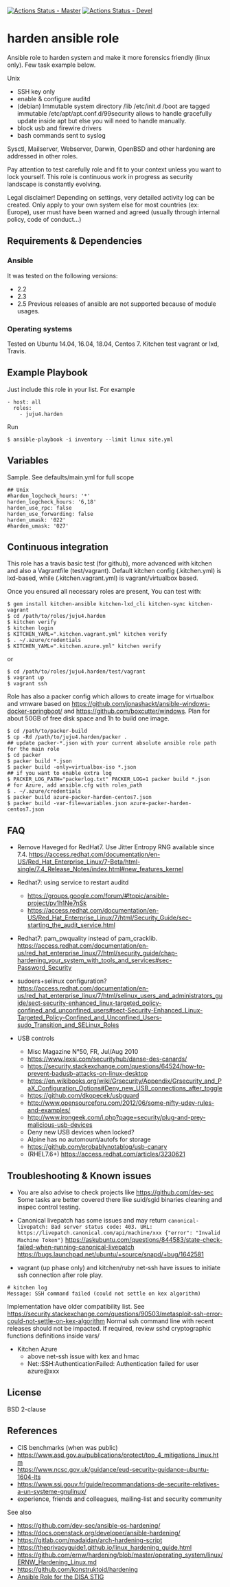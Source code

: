 [![Actions Status - Master](https://github.com/juju4/ansible-harden/workflows/AnsibleCI/badge.svg)](https://github.com/juju4/ansible-harden/actions?query=branch%3Amaster)
[![Actions Status - Devel](https://github.com/juju4/ansible-harden/workflows/AnsibleCI/badge.svg?branch=devel)](https://github.com/juju4/ansible-harden/actions?query=branch%3Adevel)

# harden ansible role

Ansible role to harden system and make it more forensics friendly (linux only). Few task example below.

Unix
* SSH key only
* enable & configure auditd
* (debian) Immutable system directory
/lib /etc/init.d /boot are tagged immutable
/etc/apt/apt.conf.d/99security allows to handle gracefully update inside apt but else you will need to handle manually.
* block usb and firewire drivers
* bash commands sent to syslog

Sysctl, Mailserver, Webserver, Darwin, OpenBSD and other hardening are addressed in other roles.

Pay attention to test carefully role and fit to your context unless you want to lock yourself.
This role is continuous work in progress as security landscape is constantly evolving.

Legal disclaimer!
Depending on settings, very detailed activity log can be created.
Only apply to your own system else for most countries (ex: Europe), user must have been warned and agreed (usually through internal policy, code of conduct...)

## Requirements & Dependencies

### Ansible
It was tested on the following versions:
 * 2.2
 * 2.3
 * 2.5
Previous releases of ansible are not supported because of module usages.

### Operating systems

Tested on Ubuntu 14.04, 16.04, 18.04, Centos 7. Kitchen test vagrant or lxd, Travis.

## Example Playbook

Just include this role in your list.
For example

```
- host: all
  roles:
    - juju4.harden
```

Run
```
$ ansible-playbook -i inventory --limit linux site.yml
```

## Variables

Sample. See defaults/main.yml for full scope

```
## Unix
#harden_logcheck_hours: '*'
harden_logcheck_hours: '6,18'
harden_use_rpc: false
harden_use_forwarding: false
harden_umask: '022'
#harden_umask: '027'

```

## Continuous integration

This role has a travis basic test (for github), more advanced with kitchen and also a Vagrantfile (test/vagrant).
Default kitchen config (.kitchen.yml) is lxd-based, while (.kitchen.vagrant.yml) is vagrant/virtualbox based.

Once you ensured all necessary roles are present, You can test with:
```
$ gem install kitchen-ansible kitchen-lxd_cli kitchen-sync kitchen-vagrant
$ cd /path/to/roles/juju4.harden
$ kitchen verify
$ kitchen login
$ KITCHEN_YAML=".kitchen.vagrant.yml" kitchen verify
$ . ~/.azure/credentials
$ KITCHEN_YAML=".kitchen.azure.yml" kitchen verify
```
or
```
$ cd /path/to/roles/juju4.harden/test/vagrant
$ vagrant up
$ vagrant ssh
```

Role has also a packer config which allows to create image for virtualbox and vmware based on https://github.com/jonashackt/ansible-windows-docker-springboot/ and https://github.com/boxcutter/windows.
Plan for about 50GB of free disk space and 1h to build one image.
```
$ cd /path/to/packer-build
$ cp -Rd /path/to/juju4.harden/packer .
## update packer-*.json with your current absolute ansible role path for the main role
$ cd packer
$ packer build *.json
$ packer build -only=virtualbox-iso *.json
## if you want to enable extra log
$ PACKER_LOG_PATH="packerlog.txt" PACKER_LOG=1 packer build *.json
# for Azure, add ansible.cfg with roles_path
$ . ~/.azure/credentials
$ packer build azure-packer-harden-centos7.json
$ packer build -var-file=variables.json azure-packer-harden-centos7.json
```

## FAQ

* Remove Haveged for RedHat7. Use Jitter Entropy RNG available since 7.4.
https://access.redhat.com/documentation/en-US/Red_Hat_Enterprise_Linux/7-Beta/html-single/7.4_Release_Notes/index.html#new_features_kernel

* Redhat7: using service to restart auditd
  * https://groups.google.com/forum/#!topic/ansible-project/pv1h1Ne7nSk
  * https://access.redhat.com/documentation/en-US/Red_Hat_Enterprise_Linux/7/html/Security_Guide/sec-starting_the_audit_service.html

* Redhat7: pam_pwquality instead of pam_cracklib.
https://access.redhat.com/documentation/en-us/red_hat_enterprise_linux/7/html/security_guide/chap-hardening_your_system_with_tools_and_services#sec-Password_Security

* sudoers+selinux configuration?
https://access.redhat.com/documentation/en-us/red_hat_enterprise_linux/7/html/selinux_users_and_administrators_guide/sect-security-enhanced_linux-targeted_policy-confined_and_unconfined_users#sect-Security-Enhanced_Linux-Targeted_Policy-Confined_and_Unconfined_Users-sudo_Transition_and_SELinux_Roles

* USB controls
  * Misc Magazine N°50, FR, Jul/Aug 2010
  * https://www.lexsi.com/securityhub/danse-des-canards/
  * https://security.stackexchange.com/questions/64524/how-to-prevent-badusb-attacks-on-linux-desktop
  * https://en.wikibooks.org/wiki/Grsecurity/Appendix/Grsecurity_and_PaX_Configuration_Options#Deny_new_USB_connections_after_toggle
  * https://github.com/dkopecek/usbguard
  * http://www.opensourceforu.com/2012/06/some-nifty-udev-rules-and-examples/
  * http://www.irongeek.com/i.php?page=security/plug-and-prey-malicious-usb-devices
  * Deny new USB devices when locked?
  * Alpine has no automount/autofs for storage
  * https://github.com/probablynotablog/usb-canary
  * (RHEL7.6+) https://access.redhat.com/articles/3230621

## Troubleshooting & Known issues

* You are also advise to check projects like https://github.com/dev-sec
Some tasks are better covered there like suid/sgid binaries cleaning and inspec control testing.

* Canonical livepatch has some issues and may return ```canonical-livepatch: Bad server status code: 403. URL: https://livepatch.canonical.com/api/machine/xxx {"error": "Invalid Machine Token"}```
https://askubuntu.com/questions/844583/state-check-failed-when-running-canonical-livepatch
https://bugs.launchpad.net/ubuntu/+source/snapd/+bug/1642581

* vagrant (up phase only) and kitchen/ruby net-ssh have issues to initiate ssh connection after role play.
```
# kitchen log
Message: SSH command failed (could not settle on kex algorithm)
```
Implementation have older compatibility list. See
https://security.stackexchange.com/questions/90503/metasploit-ssh-error-could-not-settle-on-kex-algorithm
Normal ssh command line with recent releases should not be impacted. If required, review sshd cryptographic functions definitions inside vars/

* Kitchen Azure
  * above net-ssh issue with kex and hmac
  * Net::SSH:AuthenticationFailed: Authentication failed for user azure@xxx

## License

BSD 2-clause

## References

* CIS benchmarks (when was public)
* https://www.asd.gov.au/publications/protect/top_4_mitigations_linux.htm
* https://www.ncsc.gov.uk/guidance/eud-security-guidance-ubuntu-1604-lts
* https://www.ssi.gouv.fr/guide/recommandations-de-securite-relatives-a-un-systeme-gnulinux/
* experience, friends and colleagues, mailing-list and security community

See also
* https://github.com/dev-sec/ansible-os-hardening/
* https://docs.openstack.org/developer/ansible-hardening/
* https://gitlab.com/madaidan/arch-hardening-script
* https://theprivacyguide1.github.io/linux_hardening_guide.html
* https://github.com/ernw/hardening/blob/master/operating_system/linux/ERNW_Hardening_Linux.md
* https://github.com/konstruktoid/hardening
* [Ansible Role for the DISA STIG](https://www.ansible.com/security-stig)
